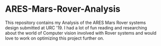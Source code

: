 # ARES-Mars-Rover-Analysis
This repository contains my Analysis of the ARES Mars Rover systems design submitted at URC '19. I had a lot of fun reading and researching about the world of Computer vision involved with Rover systems and would love to work on optimizing this project further on.
